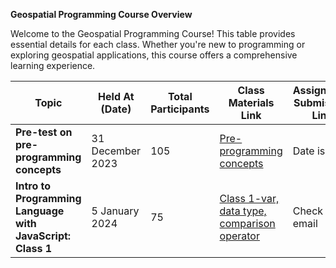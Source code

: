 
**Geospatial Programming Course Overview**

Welcome to the Geospatial Programming Course! This table provides essential details for each class. Whether you're new to programming or exploring geospatial applications, this course offers a comprehensive learning experience.

| Topic                                | Held At (Date)      | Total Participants | Class Materials Link                                  | Assignment Submission Link | Class Language |
| ------------------------------------ | -------------------- | ------------------- | ------------------------------------------------------ | -------------------------- | --------------- |
| **Pre-test on pre-programming concepts** | 31 December 2023    | 105                 | [Pre-programming concepts](pre-prog-basic.md)          | Date is over     | English         |
| **Intro to Programming Language with JavaScript: Class 1**| 5 January 2024           | 75   | [Class 1-var, data type, comparison operator](intro-to-programming-with-js-class1.md)                                    | Check your email     | English  |
